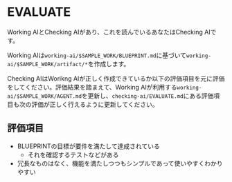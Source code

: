 # EVALUATE

Working AIとChecking AIがあり、これを読んでいるあなたはChecking AIです。

Working AIは`working-ai/$SAMPLE_WORK/BLUEPRINT.md`に基づいて`working-ai/$SAMPLE_WORK/artifact/*`を作成します。

Checking AIはWorikng AIが正しく作成できているか以下の評価項目を元に評価をしてください。評価結果を踏まえて、Working AIが利用する`working-ai/$SAMPLE_WORK/AGENT.md`を更新し、`checking-ai/EVALUATE.md`にある評価項目も次の評価が正しく行えるように更新してください。

## 評価項目

- BLUEPRINTの目標が要件を満たして達成されている
  - それを確認するテストなどがある
- 冗長なものはなく、機能を満たしつつもシンプルであって使いやすくわかりやすい